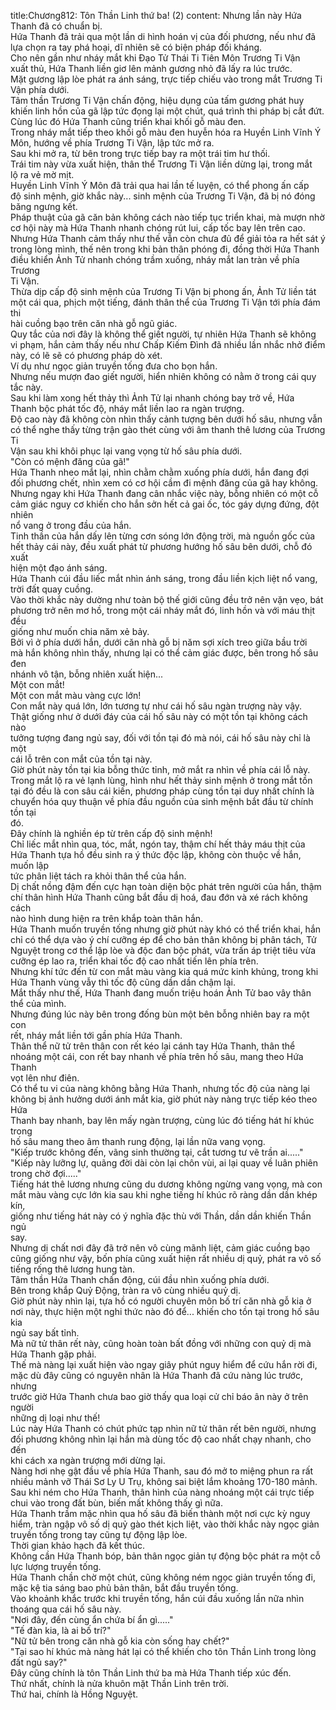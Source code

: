 title:Chương812: Tôn Thần Linh thứ ba! (2)
content:
Nhưng lần này Hứa Thanh đã có chuẩn bị.<br>Hứa Thanh đã trải qua một lần di hình hoán vị của đối phương, nếu như đã<br>lựa chọn ra tay phá hoại, dĩ nhiên sẽ có biện pháp đối kháng.<br>Cho nên gần như nháy mắt khi Đạo Tử Thái Ti Tiên Môn Trương Ti Vận<br>xuất thủ, Hứa Thanh liền giơ lên mảnh gương nhỏ đã lấy ra lúc trước.<br>Mặt gương lập lòe phát ra ánh sáng, trực tiếp chiếu vào trong mắt Trương Ti<br>Vận phía dưới.<br>Tâm thần Trương Ti Vận chấn động, hiệu dụng của tấm gương phát huy<br>khiến linh hồn của gã lập tức đọng lại một chút, quá trình thi pháp bị cắt đứt.<br>Cùng lúc đó Hứa Thanh cũng triển khai khối gỗ màu đen.<br>Trong nháy mắt tiếp theo khối gỗ màu đen huyễn hóa ra Huyền Linh Vĩnh Ý<br>Môn, hướng về phía Trương Ti Vận, lập tức mở ra.<br>Sau khi mở ra, từ bên trong trực tiếp bay ra một trái tim hư thối.<br>Trái tim này vừa xuất hiện, thân thể Trương Ti Vận liền dừng lại, trong mắt<br>lộ ra vẻ mờ mịt.<br>Huyền Linh Vĩnh Ý Môn đã trải qua hai lần tế luyện, có thể phong ấn cấp<br>độ sinh mệnh, giờ khắc này... sinh mệnh của Trương Ti Vận, đã bị nó đóng<br>băng ngưng kết.<br>Pháp thuật của gã căn bản không cách nào tiếp tục triển khai, mà mượn nhờ<br>cơ hội này mà Hứa Thanh nhanh chóng rút lui, cấp tốc bay lên trên cao.<br>Nhưng Hứa Thanh cảm thấy như thế vẫn còn chưa đủ để giải tỏa ra hết sát ý<br>trong lòng mình, thế nên trong khi bản thân phóng đi, đồng thời Hứa Thanh<br>điều khiển Ảnh Tử nhanh chóng trầm xuống, nháy mắt lan tràn về phía Trương<br>Ti Vận.<br>Thừa dịp cấp độ sinh mệnh của Trương Ti Vận bị phong ấn, Ảnh Tử liền tát<br>một cái qua, phịch một tiếng, đánh thân thể của Trương Ti Vận tới phía đám thi<br>hài cuồng bạo trên căn nhà gỗ ngũ giác.<br>Quy tắc của nơi đây là không thể giết người, tự nhiên Hứa Thanh sẽ không<br>vi phạm, hắn cảm thấy nếu như Chấp Kiếm Đình đã nhiều lần nhắc nhở điểm<br>này, có lẽ sẽ có phương pháp dò xét.<br>Ví dụ như ngọc giản truyền tống đưa cho bọn hắn.<br>Nhưng nếu mượn đao giết người, hiển nhiên không có nằm ở trong cái quy<br>tắc này.<br>Sau khi làm xong hết thảy thì Ảnh Tử lại nhanh chóng bay trở về, Hứa<br>Thanh bộc phát tốc độ, nháy mắt liền lao ra ngàn trượng.<br>Độ cao này đã không còn nhìn thấy cảnh tượng bên dưới hố sâu, nhưng vẫn<br>có thể nghe thấy từng trận gào thét cùng với âm thanh thê lương của Trương Ti<br>Vận sau khi khôi phục lại vang vọng từ hố sâu phía dưới.<br>"Còn có mệnh đăng của gã!"<br>Hứa Thanh nheo mắt lại, nhìn chằm chằm xuống phía dưới, hắn đang đợi<br>đối phương chết, nhìn xem có cơ hội cầm đi mệnh đăng của gã hay không.<br>Nhưng ngay khi Hứa Thanh đang cân nhắc việc này, bỗng nhiên có một cỗ<br>cảm giác nguy cơ khiến cho hắn sởn hết cả gai ốc, tóc gáy dựng đứng, đột nhiên<br>nổ vang ở trong đầu của hắn.<br>Tinh thần của hắn dấy lên từng cơn sóng lớn động trời, mà nguồn gốc của<br>hết thảy cái này, đều xuất phát từ phương hướng hố sâu bên dưới, chỗ đó xuất<br>hiện một đạo ánh sáng.<br>Hứa Thanh cúi đầu liếc mắt nhìn ánh sáng, trong đầu liền kịch liệt nổ vang,<br>trời đất quay cuồng.<br>Vào thời khắc này dường như toàn bộ thế giới cũng đều trở nên vặn vẹo, bát<br>phương trở nên mơ hồ, trong một cái nháy mắt đó, linh hồn và với máu thịt đều<br>giống như muốn chia năm xẻ bảy.<br>Bởi vì ở phía dưới hắn, dưới căn nhà gỗ bị năm sợi xích treo giữa bầu trời<br>mà hắn không nhìn thấy, nhưng lại có thể cảm giác được, bên trong hố sâu đen<br>nhánh vô tận, bỗng nhiên xuất hiện...<br>Một con mắt!<br>Một con mắt màu vàng cực lớn!<br>Con mắt này quá lớn, lớn tương tự như cái hố sâu ngàn trượng này vậy.<br>Thật giống như ở dưới đáy của cái hố sâu này có một tồn tại không cách nào<br>tưởng tượng đang ngủ say, đối với tồn tại đó mà nói, cái hố sâu này chỉ là một<br>cái lỗ trên con mắt của tồn tại này.<br>Giờ phút này tồn tại kia bỗng thức tỉnh, mở mắt ra nhìn về phía cái lỗ này.<br>Trong mắt lộ ra vẻ lạnh lùng, hình như hết thảy sinh mệnh ở trong mắt tồn<br>tại đó đều là con sâu cái kiến, phương pháp cùng tồn tại duy nhất chính là<br>chuyển hóa quy thuận về phía đầu nguồn của sinh mệnh bắt đầu từ chính tồn tại<br>đó.<br>Đây chính là nghiền ép từ trên cấp độ sinh mệnh!<br>Chỉ liếc mắt nhìn qua, tóc, mắt, ngón tay, thậm chí hết thảy máu thịt của<br>Hứa Thanh tựa hồ đều sinh ra ý thức độc lập, không còn thuộc về hắn, muốn lập<br>tức phân liệt tách ra khỏi thân thể của hắn.<br>Dị chất nồng đậm đến cực hạn toàn diện bộc phát trên người của hắn, thậm<br>chí thân hình Hứa Thanh cũng bắt đầu dị hoá, đau đớn và xé rách không cách<br>nào hình dung hiện ra trên khắp toàn thân hắn.<br>Hứa Thanh muốn truyền tống nhưng giờ phút này khó có thể triển khai, hắn<br>chỉ có thể dựa vào ý chí cưỡng ép để cho bản thân không bị phân tách, Tử<br>Nguyệt trong cơ thể lập lòe và độc đan bộc phát, vừa trấn áp triệt tiêu vừa<br>cưỡng ép lao ra, triển khai tốc độ cao nhất tiến lên phía trên.<br>Nhưng khí tức đến từ con mắt màu vàng kia quá mức kinh khủng, trong khi<br>Hứa Thanh vùng vẫy thì tốc độ cũng dần dần chậm lại.<br>Mắt thấy như thế, Hứa Thanh đang muốn triệu hoán Ảnh Tử bao vây thân<br>thể của mình.<br>Nhưng đúng lúc này bên trong đống bùn một bên bỗng nhiên bay ra một con<br>rết, nháy mắt liền tới gần phía Hứa Thanh.<br>Thân thể nữ tử trên thân con rết kéo lại cánh tay Hứa Thanh, thân thể<br>nhoáng một cái, con rết bay nhanh về phía trên hố sâu, mang theo Hứa Thanh<br>vọt lên như điên.<br>Có thể tu vi của nàng không bằng Hứa Thanh, nhưng tốc độ của nàng lại<br>không bị ảnh hưởng dưới ánh mắt kia, giờ phút này nàng trực tiếp kéo theo Hứa<br>Thanh bay nhanh, bay lên mấy ngàn trượng, cùng lúc đó tiếng hát hí khúc trong<br>hố sâu mang theo âm thanh rung động, lại lần nữa vang vọng.<br>"Kiếp trước không đến, vãng sinh thường tại, cắt tương tư vẽ trần ai....."<br>"Kiếp này lưỡng lự, quãng đời dài còn lại chôn vùi, ai lại quay về luân phiên<br>trong chờ đợi....."<br>Tiếng hát thê lương nhưng cũng du dương không ngừng vang vọng, mà con<br>mắt màu vàng cực lớn kia sau khi nghe tiếng hí khúc rõ ràng dần dần khép kín,<br>giống như tiếng hát này có ý nghĩa đặc thù với Thần, dần dần khiến Thần ngủ<br>say.<br>Nhưng dị chất nơi đây đã trở nên vô cùng mãnh liệt, cảm giác cuồng bạo<br>cũng giống như vậy, bốn phía cũng xuất hiện rất nhiều dị quỷ, phát ra vô số<br>tiếng rống thê lương hung tàn.<br>Tâm thần Hứa Thanh chấn động, cúi đầu nhìn xuống phía dưới.<br>Bên trong khắp Quỷ Động, tràn ra vô cùng nhiều quỷ dị.<br>Giờ phút này nhìn lại, tựa hồ có người chuyên môn bố trí căn nhà gỗ kia ở<br>nơi này, thực hiện một nghi thức nào đó để... khiến cho tồn tại trong hố sâu kia<br>ngủ say bất tỉnh.<br>Mà nữ tử thân rết này, cũng hoàn toàn bất đồng với những con quỷ dị mà<br>Hứa Thanh gặp phải.<br>Thế mà nàng lại xuất hiện vào ngay giây phút nguy hiểm để cứu hắn rời đi,<br>mặc dù đây cũng có nguyên nhân là Hứa Thanh đã cứu nàng lúc trước, nhưng<br>trước giờ Hứa Thanh chưa bao giờ thấy qua loại cử chỉ báo ân này ở trên người<br>những dị loại như thế!<br>Lúc này Hứa Thanh có chút phức tạp nhìn nữ tử thân rết bên người, nhưng<br>đối phương không nhìn lại hắn mà dùng tốc độ cao nhất chạy nhanh, cho đến<br>khi cách xa ngàn trượng mới dừng lại.<br>Nàng hơi nhẹ gật đầu về phía Hứa Thanh, sau đó mở to miệng phun ra rất<br>nhiều mảnh vỡ Thái Sơ Ly U Trụ, không sai biệt lắm khoảng 170-180 mảnh.<br>Sau khi ném cho Hứa Thanh, thân hình của nàng nhoáng một cái trực tiếp<br>chui vào trong đất bùn, biến mất không thấy gì nữa.<br>Hứa Thanh trầm mặc nhìn qua hố sâu đã biến thành một nơi cực kỳ nguy<br>hiểm, tràn ngập vô số dị quỷ gào thét kịch liệt, vào thời khắc này ngọc giản<br>truyền tống trong tay cũng tự động lập lòe.<br>Thời gian khảo hạch đã kết thúc.<br>Không cần Hứa Thanh bóp, bản thân ngọc giản tự động bộc phát ra một cỗ<br>lực lượng truyền tống.<br>Hứa Thanh chần chờ một chút, cũng không ném ngọc giản truyền tống đi,<br>mặc kệ tia sáng bao phủ bản thân, bắt đầu truyền tống.<br>Vào khoảnh khắc trước khi truyền tống, hắn cúi đầu xuống lần nữa nhìn<br>thoáng qua cái hố sâu này.<br>"Nơi đây, đến cùng ẩn chứa bí ẩn gì....."<br>"Tế đàn kia, là ai bố trí?"<br>"Nữ tử bên trong căn nhà gỗ kia còn sống hay chết?"<br>"Tại sao hí khúc mà nàng hát lại có thể khiến cho tôn Thần Linh trong lòng<br>đất ngủ say?"<br>Đây cũng chính là tôn Thần Linh thứ ba mà Hứa Thanh tiếp xúc đến.<br>Thứ nhất, chính là nửa khuôn mặt Thần Linh trên trời.<br>Thứ hai, chính là Hồng Nguyệt.